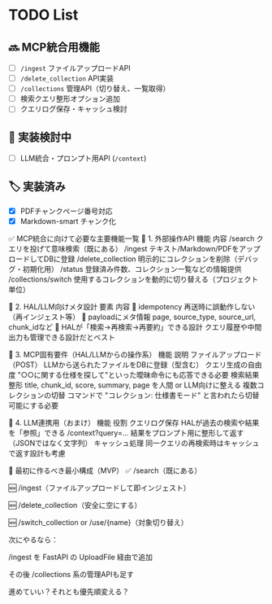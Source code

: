 # TODO List

## 🔜 MCP統合用機能
- [ ] `/ingest` ファイルアップロードAPI
- [ ] `/delete_collection` API実装
- [ ] `/collections` 管理API（切り替え、一覧取得）
- [ ] 検索クエリ整形オプション追加
- [ ] クエリログ保存・キャッシュ検討

## 🧠 実装検討中
- [ ] LLM統合・プロンプト用API (`/context`)

## 🏷️ 実装済み
- [x] PDFチャンクページ番号対応
- [x] Markdown-smart チャンク化

✅ MCP統合に向けて必要な主要機能一覧
🔹 1. 外部操作API
機能	内容
/search	クエリを投げて意味検索（既にある）
/ingest	テキスト/Markdown/PDFをアップロードしてDBに登録
/delete_collection	明示的にコレクションを削除（デバッグ・初期化用）
/status	登録済み件数、コレクション一覧などの情報提供
/collections/switch	使用するコレクションを動的に切り替える（プロジェクト単位）

🔹 2. HAL/LLM向けメタ設計
要素	内容
🔁 idempotency	再送時に誤動作しない（再インジェスト等）
📎 payloadにメタ情報	page, source_type, source_url, chunk_idなど
🧠 HALが「検索→再検索→再要約」できる設計	クエリ履歴や中間出力も管理できる設計だとベスト

🔹 3. MCP固有要件（HAL/LLMからの操作系）
機能	説明
ファイルアップロード（POST）	LLMから送られたファイルをDBに登録（型含む）
クエリ生成の自由度	"○○に関する仕様を探して"といった曖昧命令にも応答できる必要
検索結果整形	title, chunk_id, score, summary, page を人間 or LLM向けに整える
複数コレクションの切替	コマンドで "コレクション: 仕様書モード" と言われたら切替可能にする必要

🔹 4. LLM連携用（おまけ）
機能	役割
クエリログ保存	HALが過去の検索や結果を「参照」できる
/context?query=...	結果をプロンプト用に整形して返す（JSONではなく文字列）
キャッシュ処理	同一クエリの再検索時はキャッシュで返す設計も考慮

🎯 最初に作るべき最小構成（MVP）
✅ /search（既にある）

🆕 /ingest（ファイルアップロードして即インジェスト）

🆕 /delete_collection（安全に空にする）

🆕 /switch_collection or /use/{name}（対象切り替え）

次にやるなら：

/ingest を FastAPI の UploadFile 経由で追加

その後 /collections 系の管理APIも足す

進めていい？それとも優先順変える？


